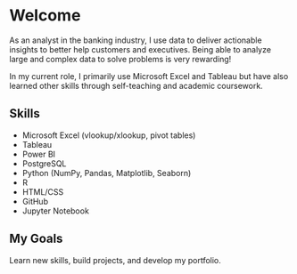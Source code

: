 # Welcome

As an analyst in the banking industry, I use data to deliver actionable insights to better help customers and executives. Being able to analyze large and complex data to solve problems is very rewarding! 

In my current role, I primarily use Microsoft Excel and Tableau but have also learned other skills through self-teaching and academic coursework.


## Skills 

* Microsoft Excel (vlookup/xlookup, pivot tables)
* Tableau
* Power BI
* PostgreSQL
* Python (NumPy, Pandas, Matplotlib, Seaborn)
* R
* HTML/CSS
* GitHub 
* Jupyter Notebook


## My Goals 
Learn new skills, build projects, and develop my portfolio. 




<!---
CoolBeansProgramming/CoolBeansProgramming is a ✨ special ✨ repository because its `README.md` (this file) appears on your GitHub profile.
You can click the Preview link to take a look at your changes.
--->
